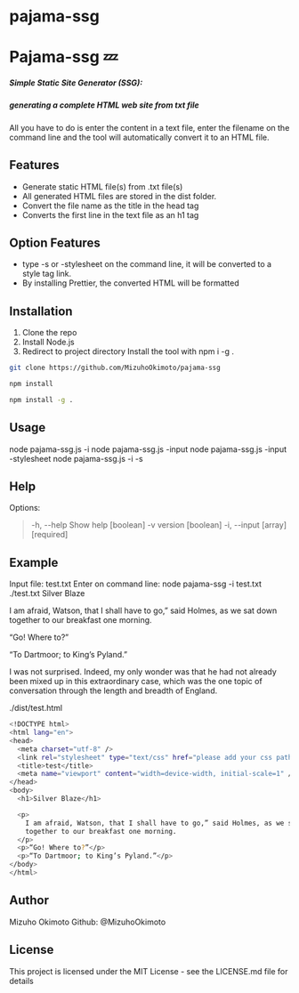 # pajama-ssg
# Pajama-ssg :zzz:
##### Simple Static Site Generator (SSG):
##### generating a complete HTML web site from txt file
All you have to do is enter the content in a text file, enter the filename on the command line and the tool will automatically convert it to an HTML file.
## Features
- Generate static HTML file(s) from .txt file(s)
- All generated HTML files are stored in the dist folder.
- Convert the file name as the title in the head tag
- Converts the first line in the text file as an h1 tag
## Option Features
- type -s or -stylesheet on the command line, it will be converted to a style tag link.
- By installing Prettier, the converted HTML will be formatted

## Installation
1. Clone the repo
2. Install Node.js
3. Redirect to project directory
Install the tool with npm i -g .
```sh
git clone https://github.com/MizuhoOkimoto/pajama-ssg
```
```sh
npm install
```
```sh
npm install -g .
```
## Usage
node pajama-ssg.js -i <path>
node pajama-ssg.js -input <path>
node pajama-ssg.js -input <path> -stylesheet <URL>
node pajama-ssg.js -i <path> -s <URL>

## Help
Options:
  > -h, --help   Show help                                               [boolean]
  > -v           version                                                 [boolean]
  > -i, --input                                                 [array] [required]

## Example
Input file: test.txt
Enter on command line:  node pajama-ssg -i test.txt
./test.txt
  Silver Blaze


  I am afraid, Watson, that I shall have to go,” said Holmes, as we
  sat down together to our breakfast one morning.

  “Go! Where to?”

  “To Dartmoor; to King’s Pyland.”

  I was not surprised. Indeed, my only wonder was that he had not already been mixed up in this extraordinary case, which was the one topic of conversation through the length and breadth of England.
  
  ./dist/test.html
  ```sh
  <!DOCTYPE html>
<html lang="en">
  <head>
    <meta charset="utf-8" />
    <link rel="stylesheet" type="text/css" href="please add your css path" />
    <title>test</title>
    <meta name="viewport" content="width=device-width, initial-scale=1" />
  </head>
  <body>
    <h1>Silver Blaze</h1>

    <p>
      I am afraid, Watson, that I shall have to go,” said Holmes, as we sat down
      together to our breakfast one morning.
    </p>
    <p>“Go! Where to?”</p>
    <p>“To Dartmoor; to King’s Pyland.”</p>
  </body>
</html>
  ```
 
## Author
Mizuho Okimoto
Github: @MizuhoOkimoto

## License
This project is licensed under the MIT License - see the LICENSE.md file for details

